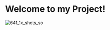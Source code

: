 # Welcome to my Project!

![641_1x_shots_so](https://github.com/user-attachments/assets/dfcbc58c-3d40-4cf9-b197-a36b4759fa97)
